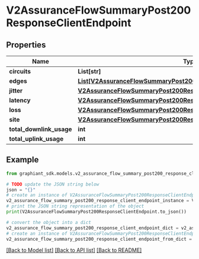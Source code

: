 # V2AssuranceFlowSummaryPost200ResponseClientEndpoint


## Properties

Name | Type | Description | Notes
------------ | ------------- | ------------- | -------------
**circuits** | **List[str]** |  | [optional] 
**edges** | [**List[V2AssuranceFlowSummaryPost200ResponseClientEndpointEdgesInner]**](V2AssuranceFlowSummaryPost200ResponseClientEndpointEdgesInner.md) |  | [optional] 
**jitter** | [**V2AssuranceFlowSummaryPost200ResponseClientEndpointJitter**](V2AssuranceFlowSummaryPost200ResponseClientEndpointJitter.md) |  | [optional] 
**latency** | [**V2AssuranceFlowSummaryPost200ResponseClientEndpointJitter**](V2AssuranceFlowSummaryPost200ResponseClientEndpointJitter.md) |  | [optional] 
**loss** | [**V2AssuranceFlowSummaryPost200ResponseClientEndpointJitter**](V2AssuranceFlowSummaryPost200ResponseClientEndpointJitter.md) |  | [optional] 
**site** | [**V2AssuranceFlowSummaryPost200ResponseClientEndpointSite**](V2AssuranceFlowSummaryPost200ResponseClientEndpointSite.md) |  | [optional] 
**total_downlink_usage** | **int** |  | [optional] 
**total_uplink_usage** | **int** |  | [optional] 

## Example

```python
from graphiant_sdk.models.v2_assurance_flow_summary_post200_response_client_endpoint import V2AssuranceFlowSummaryPost200ResponseClientEndpoint

# TODO update the JSON string below
json = "{}"
# create an instance of V2AssuranceFlowSummaryPost200ResponseClientEndpoint from a JSON string
v2_assurance_flow_summary_post200_response_client_endpoint_instance = V2AssuranceFlowSummaryPost200ResponseClientEndpoint.from_json(json)
# print the JSON string representation of the object
print(V2AssuranceFlowSummaryPost200ResponseClientEndpoint.to_json())

# convert the object into a dict
v2_assurance_flow_summary_post200_response_client_endpoint_dict = v2_assurance_flow_summary_post200_response_client_endpoint_instance.to_dict()
# create an instance of V2AssuranceFlowSummaryPost200ResponseClientEndpoint from a dict
v2_assurance_flow_summary_post200_response_client_endpoint_from_dict = V2AssuranceFlowSummaryPost200ResponseClientEndpoint.from_dict(v2_assurance_flow_summary_post200_response_client_endpoint_dict)
```
[[Back to Model list]](../README.md#documentation-for-models) [[Back to API list]](../README.md#documentation-for-api-endpoints) [[Back to README]](../README.md)


